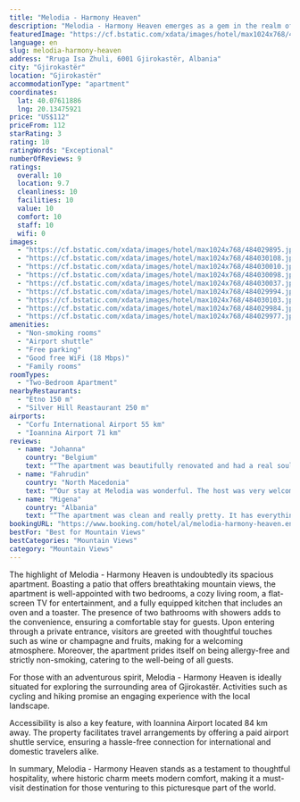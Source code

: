 ```yaml
---
title: "Melodia - Harmony Heaven"
description: "Melodia - Harmony Heaven emerges as a gem in the realm of hospitality, having undergone a recent renovation that breathes new life into its historic walls."
featuredImage: "https://cf.bstatic.com/xdata/images/hotel/max1024x768/484029895.jpg?k=9804e27957f6c3f17e92fc34fd87649a5ea67e0ea1459a4b514321065399c10d&o=&hp=1"
language: en
slug: melodia-harmony-heaven
address: "Rruga Isa Zhuli, 6001 Gjirokastër, Albania"
city: "Gjirokastër"
location: "Gjirokastër"
accommodationType: "apartment"
coordinates:
  lat: 40.07611886
  lng: 20.13475921
price: "US$112"
priceFrom: 112
starRating: 3
rating: 10
ratingWords: "Exceptional"
numberOfReviews: 9
ratings:
  overall: 10
  location: 9.7
  cleanliness: 10
  facilities: 10
  value: 10
  comfort: 10
  staff: 10
  wifi: 0
images:
  - "https://cf.bstatic.com/xdata/images/hotel/max1024x768/484029895.jpg?k=9804e27957f6c3f17e92fc34fd87649a5ea67e0ea1459a4b514321065399c10d&o=&hp=1"
  - "https://cf.bstatic.com/xdata/images/hotel/max1024x768/484030108.jpg?k=ec7bf7f574c69fdad1925daa7662945b97841b9b43b7cce181ef0dc7d86955e5&o=&hp=1"
  - "https://cf.bstatic.com/xdata/images/hotel/max1024x768/484030010.jpg?k=bdd4e6f8f0a92e7dc3369bf3ab4b83e662a6877215c229ce941f29d3cc2fb2b0&o=&hp=1"
  - "https://cf.bstatic.com/xdata/images/hotel/max1024x768/484030098.jpg?k=5933ec61f1289004192162c7fe799a8142d2de6293446d2e8ffe54b281bb5493&o=&hp=1"
  - "https://cf.bstatic.com/xdata/images/hotel/max1024x768/484030037.jpg?k=46fc7a2d20dbb89fba0cb3361ae1ba95e9f512cafdc9904f57d6e4c8819f22fd&o=&hp=1"
  - "https://cf.bstatic.com/xdata/images/hotel/max1024x768/484029994.jpg?k=603ca740966c2c5b3e433759f0caad0985020ed4032427759846bd1645ac8184&o=&hp=1"
  - "https://cf.bstatic.com/xdata/images/hotel/max1024x768/484030103.jpg?k=d2bfc8300e0dfc440fd2f6170142bd05f4c3f4eb2cd0d522a365a8d4efd02e7b&o=&hp=1"
  - "https://cf.bstatic.com/xdata/images/hotel/max1024x768/484029984.jpg?k=86f7701cc5a49c2ee43c681660c1c9278585227d72385e82870134fd65923432&o=&hp=1"
  - "https://cf.bstatic.com/xdata/images/hotel/max1024x768/484029977.jpg?k=22828bef5ae52aa7bc164f97f9fc3373b073455c0fdc176e750fa8828240bbf7&o=&hp=1"
amenities:
  - "Non-smoking rooms"
  - "Airport shuttle"
  - "Free parking"
  - "Good free WiFi (18 Mbps)"
  - "Family rooms"
roomTypes:
  - "Two-Bedroom Apartment"
nearbyRestaurants:
  - "Etno 150 m"
  - "Silver Hill Reastaurant 250 m"
airports:
  - "Corfu International Airport 55 km"
  - "Ioannina Airport 71 km"
reviews:
  - name: "Johanna"
    country: "Belgium"
    text: "“The apartment was beautifully renovated and had a real soul. The host was just fantastic.”"
  - name: "Fahrudin"
    country: "North Macedonia"
    text: "“Our stay at Melodia was wonderful. The host was very welcoming. The home itself was quintessentially characteristic to Gjirokaster being an historic home with all the necessary modern amenities and more. The place was clean, comfortable beds, and...”"
  - name: "Migena"
    country: "Albania"
    text: "“The apartment was clean and really pretty. It has everything we needed and more. Denisa was amazing and she even left water and fresh fruits for us, so we could snack on something when we arrived. We absolutely loved everything about the property...”"
bookingURL: "https://www.booking.com/hotel/al/melodia-harmony-heaven.en-gb.html?aid=8035640"
bestFor: "Best for Mountain Views"
bestCategories: "Mountain Views"
category: "Mountain Views"
---
```


The highlight of Melodia - Harmony Heaven is undoubtedly its spacious apartment. Boasting a patio that offers breathtaking mountain views, the apartment is well-appointed with two bedrooms, a cozy living room, a flat-screen TV for entertainment, and a fully equipped kitchen that includes an oven and a toaster. The presence of two bathrooms with showers adds to the convenience, ensuring a comfortable stay for guests. Upon entering through a private entrance, visitors are greeted with thoughtful touches such as wine or champagne and fruits, making for a welcoming atmosphere. Moreover, the apartment prides itself on being allergy-free and strictly non-smoking, catering to the well-being of all guests.

For those with an adventurous spirit, Melodia - Harmony Heaven is ideally situated for exploring the surrounding area of Gjirokastër. Activities such as cycling and hiking promise an engaging experience with the local landscape. 

Accessibility is also a key feature, with Ioannina Airport located 84 km away. The property facilitates travel arrangements by offering a paid airport shuttle service, ensuring a hassle-free connection for international and domestic travelers alike.

In summary, Melodia - Harmony Heaven stands as a testament to thoughtful hospitality, where historic charm meets modern comfort, making it a must-visit destination for those venturing to this picturesque part of the world.